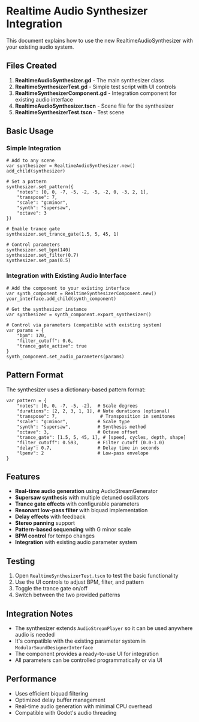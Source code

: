 # Realtime Audio Synthesizer Integration

This document explains how to use the new RealtimeAudioSynthesizer with your existing audio system.

## Files Created

1. **RealtimeAudioSynthesizer.gd** - The main synthesizer class
2. **RealtimeSynthesizerTest.gd** - Simple test script with UI controls
3. **RealtimeSynthesizerComponent.gd** - Integration component for existing audio interface
4. **RealtimeAudioSynthesizer.tscn** - Scene file for the synthesizer
5. **RealtimeSynthesizerTest.tscn** - Test scene

## Basic Usage

### Simple Integration

```gdscript
# Add to any scene
var synthesizer = RealtimeAudioSynthesizer.new()
add_child(synthesizer)

# Set a pattern
synthesizer.set_pattern({
    "notes": [0, 0, -7, -5, -2, -5, -2, 0, -3, 2, 1],
    "transpose": 7,
    "scale": "g:minor",
    "synth": "supersaw",
    "octave": 3
})

# Enable trance gate
synthesizer.set_trance_gate(1.5, 5, 45, 1)

# Control parameters
synthesizer.set_bpm(140)
synthesizer.set_filter(0.7)
synthesizer.set_pan(0.5)
```

### Integration with Existing Audio Interface

```gdscript
# Add the component to your existing interface
var synth_component = RealtimeSynthesizerComponent.new()
your_interface.add_child(synth_component)

# Get the synthesizer instance
var synthesizer = synth_component.export_synthesizer()

# Control via parameters (compatible with existing system)
var params = {
    "bpm": 120,
    "filter_cutoff": 0.6,
    "trance_gate_active": true
}
synth_component.set_audio_parameters(params)
```

## Pattern Format

The synthesizer uses a dictionary-based pattern format:

```gdscript
var pattern = {
    "notes": [0, 0, -7, -5, -2],  # Scale degrees
    "durations": [2, 2, 3, 1, 1], # Note durations (optional)
    "transpose": 7,                # Transposition in semitones
    "scale": "g:minor",           # Scale type
    "synth": "supersaw",          # Synthesis method
    "octave": 3,                  # Octave offset
    "trance_gate": [1.5, 5, 45, 1], # [speed, cycles, depth, shape]
    "filter_cutoff": 0.593,       # Filter cutoff (0.0-1.0)
    "delay": 0.7,                 # Delay time in seconds
    "lpenv": 2                    # Low-pass envelope
}
```

## Features

- **Real-time audio generation** using AudioStreamGenerator
- **Supersaw synthesis** with multiple detuned oscillators
- **Trance gate effects** with configurable parameters
- **Resonant low-pass filter** with biquad implementation
- **Delay effects** with feedback
- **Stereo panning** support
- **Pattern-based sequencing** with G minor scale
- **BPM control** for tempo changes
- **Integration** with existing audio parameter system

## Testing

1. Open `RealtimeSynthesizerTest.tscn` to test the basic functionality
2. Use the UI controls to adjust BPM, filter, and pattern
3. Toggle the trance gate on/off
4. Switch between the two provided patterns

## Integration Notes

- The synthesizer extends `AudioStreamPlayer` so it can be used anywhere audio is needed
- It's compatible with the existing parameter system in `ModularSoundDesignerInterface`
- The component provides a ready-to-use UI for integration
- All parameters can be controlled programmatically or via UI

## Performance

- Uses efficient biquad filtering
- Optimized delay buffer management
- Real-time audio generation with minimal CPU overhead
- Compatible with Godot's audio threading









